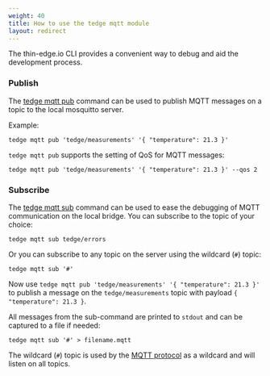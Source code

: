 ```yaml
---
weight: 40
title: How to use the tedge mqtt module
layout: redirect
---
```


The thin-edge.io CLI provides a convenient way to debug and aid the development process.

### Publish

The [tedge mqtt pub](/thin-edge/thin-edge-developer-tools/cli/#the-tedge-mqtt-command) command can be used to publish MQTT messages on a topic to the local mosquitto server.

Example:

```shell
tedge mqtt pub 'tedge/measurements' '{ "temperature": 21.3 }'
```

`tedge mqtt pub` supports the setting of QoS for MQTT messages:

```shell
tedge mqtt pub 'tedge/measurements' '{ "temperature": 21.3 }' --qos 2
```

### Subscribe

The [tedge mqtt sub](/thin-edge/thin-edge-developer-tools/cli/#the-tedge-mqtt-command) command can be used to ease the debugging of MQTT communication on the local bridge.
You can subscribe to the topic of your choice:

```shell
tedge mqtt sub tedge/errors
```

Or you can subscribe to any topic on the server using the wildcard (`#`) topic:

```shell
tedge mqtt sub '#'
```

Now use `tedge mqtt pub 'tedge/measurements' '{ "temperature": 21.3 }'` to publish a message on the `tedge/measurements` topic with payload `{ "temperature": 21.3 }`.

All messages from the sub-command are printed to `stdout` and can be captured to a file if needed:

```shell
tedge mqtt sub '#' > filename.mqtt
```

The wildcard (`#`) topic is used by the [MQTT protocol](https://docs.oasis-open.org/mqtt/mqtt/v5.0/os/mqtt-v5.0-os.html#_Toc3901242) as a wildcard and will listen on all topics.
